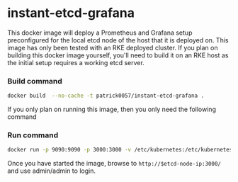 # instant-etcd-grafana
This docker image will deploy a Prometheus and Grafana setup preconfigured for the local etcd node of the host that it is deployed on.  This image has only been tested with an RKE deployed cluster.  If you plan on building this docker image yourself, you'll need to build it on an RKE host as the initial setup requires a working etcd server.
### Build command
```bash
docker build  --no-cache -t patrick0057/instant-etcd-grafana .
```
If you only plan on running this image, then you only need the following command
### Run command
```bash
docker run -p 9090:9090 -p 3000:3000 -v /etc/kubernetes:/etc/kubernetes --name instant-etcd-grafana $(docker exec -ti etcd env | grep \/kubernetes | awk '{print "-e", $1}' | paste -s -) -d patrick0057/instant-etcd-grafana
```
Once you have started the image, browse to `http://$etcd-node-ip:3000/` and use admin/admin to login.

